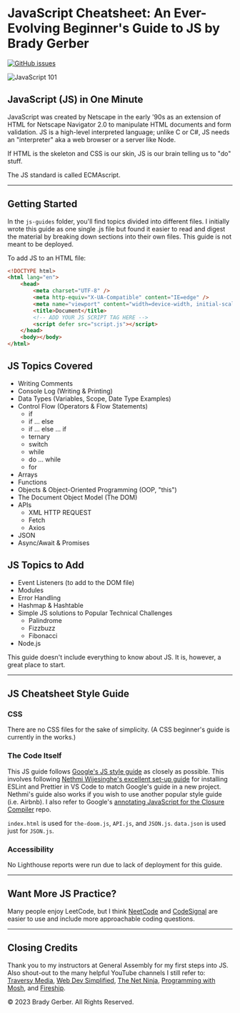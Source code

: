 # JavaScript Cheatsheet: An Ever-Evolving Beginner's Guide to JS by Brady Gerber

[![GitHub issues](https://img.shields.io/github/issues/bg-write/javascript-cheatsheet?style=flat-square)](https://github.com/bg-write/javascript-cheatsheet/issues)

![JavaScript 101](https://doodleipsum.com/700?bg=D96363&i=2950d197771be2105d7d9a91975907bc)

## JavaScript (JS) in One Minute

JavaScript was created by Netscape in the early '90s as an extension of HTML for Netscape Navigator 2.0 to manipulate HTML documents and form validation. JS is a high-level interpreted language; unlike C or C#, JS needs an "interpreter" aka a web browser or a server like Node.

If HTML is the skeleton and CSS is our skin, JS is our brain telling us to "do" stuff.

The JS standard is called ECMAscript.

---

## Getting Started

In the `js-guides` folder, you'll find topics divided into different files. I initially wrote this guide as one single .js file but found it easier to read and digest the material by breaking down sections into their own files. This guide is not meant to be deployed.

To add JS to an HTML file:

```html
<!DOCTYPE html>
<html lang="en">
    <head>
        <meta charset="UTF-8" />
        <meta http-equiv="X-UA-Compatible" content="IE=edge" />
        <meta name="viewport" content="width=device-width, initial-scale=1.0" />
        <title>Document</title>
        <!-- ADD YOUR JS SCRIPT TAG HERE -->
        <script defer src="script.js"></script>
    </head>
    <body></body>
</html>
```

## JS Topics Covered

-   Writing Comments
-   Console Log (Writing & Printing)
-   Data Types (Variables, Scope, Date Type Examples)
-   Control Flow (Operators & Flow Statements)
    -   if
    -   if ... else
    -   if ... else ... if
    -   ternary
    -   switch
    -   while
    -   do ... while
    -   for
-   Arrays
-   Functions
-   Objects & Object-Oriented Programming (OOP, "this")
-   The Document Object Model (The DOM)
-   APIs
    -   XML HTTP REQUEST
    -   Fetch
    -   Axios
-   JSON
-   Async/Await & Promises

## JS Topics to Add

-   Event Listeners (to add to the DOM file)
-   Modules
-   Error Handling
-   Hashmap & Hashtable
-   Simple JS solutions to Popular Technical Challenges
    -   Palindrome
    -   Fizzbuzz
    -   Fibonacci
-   Node.js

This guide doesn't include everything to know about JS. It is, however, a great place to start.

---

## JS Cheatsheet Style Guide

### CSS

There are no CSS files for the sake of simplicity. (A CSS beginner's guide is currently in the works.)

### The Code Itself

This JS guide follows [Google's JS style guide](https://google.github.io/styleguide/jsguide.html) as closely as possible. This involves following [Nethmi Wijesinghe's excellent set-up guide](https://enlear.academy/how-to-set-up-airbnb-style-guide-82413ea6c5f2) for installing ESLint and Prettier in VS Code to match Google's guide in a new project. Nethmi's guide also works if you wish to use another popular style guide (i.e. Airbnb). I also refer to Google's [annotating JavaScript for the Closure Compiler](https://github.com/google/closure-compiler/wiki/Annotating-JavaScript-for-the-Closure-Compiler#return-type-description) repo.

`index.html` is used for `the-doom.js`, `API.js`, and `JSON.js`. `data.json` is used just for `JSON.js`.

### Accessibility

No Lighthouse reports were run due to lack of deployment for this guide.

---

## Want More JS Practice?

Many people enjoy LeetCode, but I think [NeetCode](https://neetcode.io/) and [CodeSignal](https://codesignal.com/) are easier to use and include more approachable coding questions.

---

## Closing Credits

Thank you to my instructors at General Assembly for my first steps into JS. Also shout-out to the many helpful YouTube channels I still refer to: [Traversy Media](https://www.youtube.com/c/TraversyMedia), [Web Dev Simplified](https://www.youtube.com/c/WebDevSimplified), [The Net Ninja](https://www.youtube.com/c/TheNetNinja), [Programming with Mosh](https://www.youtube.com/c/programmingwithmosh), and [Fireship](https://www.youtube.com/watch?v=lkIFF4maKMU).

© 2023 Brady Gerber. All Rights Reserved.
